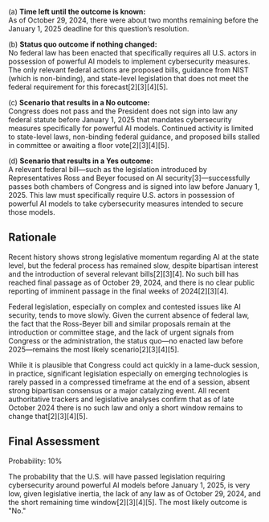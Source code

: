 (a) **Time left until the outcome is known:**  
As of October 29, 2024, there were about two months remaining before the January 1, 2025 deadline for this question’s resolution.

(b) **Status quo outcome if nothing changed:**  
No federal law has been enacted that specifically requires all U.S. actors in possession of powerful AI models to implement cybersecurity measures. The only relevant federal actions are proposed bills, guidance from NIST (which is non-binding), and state-level legislation that does not meet the federal requirement for this forecast[2][3][4][5].

(c) **Scenario that results in a No outcome:**  
Congress does not pass and the President does not sign into law any federal statute before January 1, 2025 that mandates cybersecurity measures specifically for powerful AI models. Continued activity is limited to state-level laws, non-binding federal guidance, and proposed bills stalled in committee or awaiting a floor vote[2][3][4][5].

(d) **Scenario that results in a Yes outcome:**  
A relevant federal bill—such as the legislation introduced by Representatives Ross and Beyer focused on AI security[3]—successfully passes both chambers of Congress and is signed into law before January 1, 2025. This law must specifically require U.S. actors in possession of powerful AI models to take cybersecurity measures intended to secure those models.

## Rationale

Recent history shows strong legislative momentum regarding AI at the state level, but the federal process has remained slow, despite bipartisan interest and the introduction of several relevant bills[2][3][4]. No such bill has reached final passage as of October 29, 2024, and there is no clear public reporting of imminent passage in the final weeks of 2024[2][3][4].

Federal legislation, especially on complex and contested issues like AI security, tends to move slowly. Given the current absence of federal law, the fact that the Ross-Beyer bill and similar proposals remain at the introduction or committee stage, and the lack of urgent signals from Congress or the administration, the status quo—no enacted law before 2025—remains the most likely scenario[2][3][4][5].

While it is plausible that Congress could act quickly in a lame-duck session, in practice, significant legislation especially on emerging technologies is rarely passed in a compressed timeframe at the end of a session, absent strong bipartisan consensus or a major catalyzing event. All recent authoritative trackers and legislative analyses confirm that as of late October 2024 there is no such law and only a short window remains to change that[2][3][4][5].

## Final Assessment

Probability: 10%  

The probability that the U.S. will have passed legislation requiring cybersecurity around powerful AI models before January 1, 2025, is very low, given legislative inertia, the lack of any law as of October 29, 2024, and the short remaining time window[2][3][4][5]. The most likely outcome is "No."